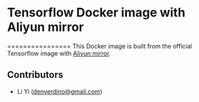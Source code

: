 # Tensorflow Docker image with Aliyun mirror

================
This Docker image is built from the official Tensorflow image with [Aliyun mirror](http://mirrors.aliyun.com/).

Contributors
-------------------
* Li Yi (denverdino@gmail.com)


